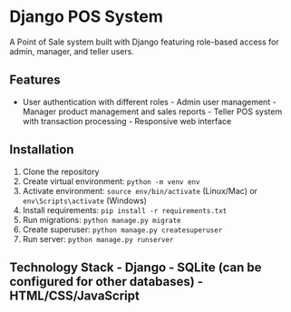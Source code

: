 # Django POS System 
A Point of Sale system built with Django featuring role-based access for admin, manager, 
and teller users. 
## Features 
- User authentication with different roles - Admin user management - Manager product management and sales reports - Teller POS system with transaction processing - Responsive web interface 
## Installation 
1. Clone the repository 
2. Create virtual environment: `python -m venv env` 
3. Activate environment: `source env/bin/activate` (Linux/Mac) or `env\Scripts\activate` 
(Windows) 
4. Install requirements: `pip install -r requirements.txt` 
5. Run migrations: `python manage.py migrate` 
6. Create superuser: `python manage.py createsuperuser` 
7. Run server: `python manage.py runserver` 
## Technology Stack - Django - SQLite (can be configured for other databases) - HTML/CSS/JavaScript 